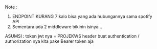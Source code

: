 Note :

1. ENDPOINT KURANG 7 kalo bisa yang ada hubungannya sama spotify API
2. Sementara ada 2 middleware bikinin isinya...

ASUMSI :
token jwt nya = PROJEKWS
header buat authentication / authorization nya kita pake Bearer token aja
